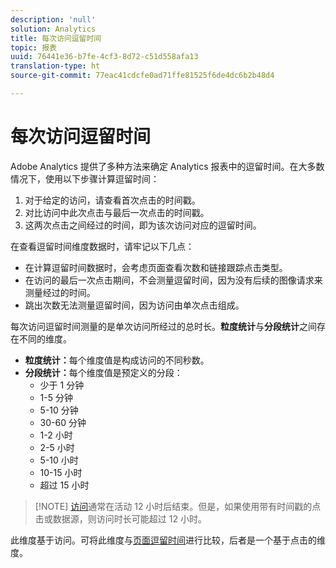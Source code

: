 ```yaml
---
description: 'null'
solution: Analytics
title: 每次访问逗留时间
topic: 报表
uuid: 76441e36-b7fe-4cf3-8d72-c51d558afa13
translation-type: ht
source-git-commit: 77eac41cdcfe0ad71ffe81525f6de4dc6b2b48d4

---
```



# 每次访问逗留时间

Adobe Analytics 提供了多种方法来确定 Analytics 报表中的逗留时间。在大多数情况下，使用以下步骤计算逗留时间：

1. 对于给定的访问，请查看首次点击的时间戳。
2. 对比访问中此次点击与最后一次点击的时间戳。
3. 这两次点击之间经过的时间，即为该次访问对应的逗留时间。

在查看逗留时间维度数据时，请牢记以下几点：

* 在计算逗留时间数据时，会考虑页面查看次数和链接跟踪点击类型。
* 在访问的最后一次点击期间，不会测量逗留时间，因为没有后续的图像请求来测量经过的时间。
* 跳出次数无法测量逗留时间，因为访问由单次点击组成。

每次访问逗留时间测量的是单次访问所经过的总时长。**粒度统计**&#x200B;与&#x200B;**分段统计**&#x200B;之间存在不同的维度。

* **粒度统计：**&#x200B;每个维度值是构成访问的不同秒数。
* **分段统计：**&#x200B;每个维度值是预定义的分段：
   * 少于 1 分钟
   * 1-5 分钟
   * 5-10 分钟
   * 30-60 分钟
   * 1-2 小时
   * 2-5 小时
   * 5-10 小时
   * 10-15 小时
   * 超过 15 小时

> [!NOTE] [访问](../c-metrics/metrics-visit.md)通常在活动 12 小时后结束。但是，如果使用带有时间戳的点击或数据源，则访问时长可能超过 12 小时。

此维度基于访问。可将此维度与[页面逗留时间](reports-time-spent-on-page.md)进行比较，后者是一个基于点击的维度。
